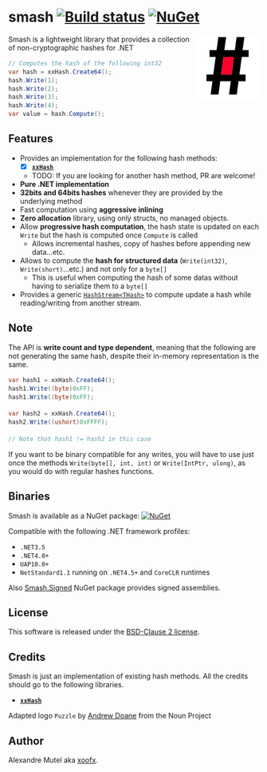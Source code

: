 # smash [![Build status](https://ci.appveyor.com/api/projects/status/ig5kv8r63bqjsd9a?svg=true)](https://ci.appveyor.com/project/xoofx/smash)   [![NuGet](https://img.shields.io/nuget/v/Smash.svg)](https://www.nuget.org/packages/Smash/)

<img align="right" width="128px" height="128px" src="img/smash.png">

Smash is a lightweight library that provides a collection of non-cryptographic hashes for .NET

```C#
// Computes the hash of the following int32
var hash = xxHash.Create64();
hash.Write(1);
hash.Write(2);
hash.Write(3);
hash.Write(4);
var value = hash.Compute();
```

## Features

- Provides an implementation for the following hash methods:
  - [X] [**`xxHash`**](https://github.com/Cyan4973/xxHash)
  - TODO: If you are looking for another hash method, PR are welcome!
- **Pure .NET implementation**
- **32bits and 64bits hashes** whenever they are provided by the underlying method
- Fast computation using **aggressive inlining**
- **Zero allocation** library, using only structs, no managed objects.
- Allow **progressive hash computation**, the hash state is updated on each `Write` but the hash is computed once `Compute` is called
  - Allows incremental hashes, copy of hashes before appending new data...etc.
- Allows to compute the **hash for structured data** (`Write(int32)`, `Write(short)`...etc.) and not only for a `byte[]`
  - This is useful when computing the hash of some datas without having to serialize them to a `byte[]`
- Provides a generic [`HashStream<THash>`](src/Smash/HashStream.cs) to compute update a hash while reading/writing from another stream.

## Note

The API is **write count and type dependent**, meaning that the following are not generating the same hash, despite their in-memory representation is the same.

```C#
var hash1 = xxHash.Create64();
hash1.Write((byte)0xFF);
hash1.Write((byte)0xFF);

var hash2 = xxHash.Create64();
hash2.Write((ushort)0xFFFF);

// Note that hash1 != hash2 in this case
```

If you want to be binary compatible for any writes, you will have to use just once the methods `Write(byte[], int, int)` or `Write(IntPtr, ulong)`, as you would do with regular hashes functions.

## Binaries

Smash is available as a NuGet package: [![NuGet](https://img.shields.io/nuget/v/Smash.svg)](https://www.nuget.org/packages/Smash/)

Compatible with the following .NET framework profiles:

- `.NET3.5`
- `.NET4.0+`
- `UAP10.0+`
- `NetStandard1.1` running on `.NET4.5+` and `CoreCLR` runtimes

Also [Smash.Signed](https://www.nuget.org/packages/Smash.Signed/) NuGet package provides signed assemblies.

## License

This software is released under the [BSD-Clause 2 license](http://opensource.org/licenses/BSD-2-Clause). 

## Credits

Smash is just an implementation of existing hash methods. All the credits should go to the following libraries.

* [**`xxHash`**](https://github.com/Cyan4973/xxHash)

Adapted logo `Puzzle` by [Andrew Doane](https://thenounproject.com/andydoane/) from the Noun Project

## Author

Alexandre Mutel aka [xoofx](http://xoofx.com).
